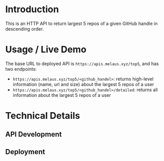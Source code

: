 # Introduction 
This is an HTTP API to return largest 5 repos of a given GitHub handle in descending order.

# Usage / Live Demo
The base URL to deployed API is ```https://apis.melaus.xyz/top5```, and has two endpoints:

- ```https://apis.melaus.xyz/top5/<github_handel>```: returns high-level information (name, url and size) about the largest 5 repos of a user
- ```https://apis.melaus.xyz/top5/<github_handel>/detailed```: returns all information about the largest 5 repos of a user


# Technical Details
## API Development

## Deployment

